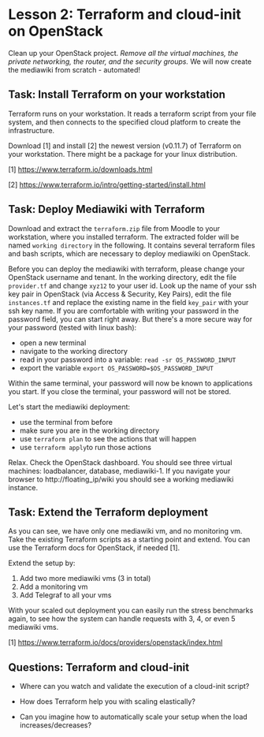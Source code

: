 # Lesson 2: Terraform and cloud-init on OpenStack

Clean up your OpenStack project. *Remove all the virtual machines, the private networking, the router, and the security groups.*
We will now create the mediawiki from scratch - automated!

## Task: Install Terraform on your workstation

Terraform runs on your workstation. It reads a terraform script from your file system, and then connects to the specified cloud platform to create the infrastructure.

Download [1] and install [2] the newest version (v0.11.7) of Terraform on your workstation. There might be a package for your linux distribution.

[1] https://www.terraform.io/downloads.html

[2] https://www.terraform.io/intro/getting-started/install.html

## Task: Deploy Mediawiki with Terraform

Download and extract the `terraform.zip` file from Moodle to your workstation, where you installed terraform.
The extracted folder will be named `working directory` in the following.
It contains several terraform files and bash scripts, which are necessary to deploy mediawiki on OpenStack.

Before you can deploy the mediawiki with terraform, please change your OpenStack username and tenant. 
In the working directory, edit the file `provider.tf` and change `xyz12` to your user id. Look up the
name of your ssh key pair in OpenStack (via Access & Security, Key Pairs), edit the file `instances.tf`
and replace the existing name in the field `key_pair` with your ssh key name. 
If you are comfortable with writing your password in the password field, you can start right away. 
But there's a more secure way for your password (tested with linux bash): 

 - open a new terminal
 - navigate to the working directory
 - read in your password into a variable: `read -sr OS_PASSWORD_INPUT`
 - export the variable `export OS_PASSWORD=$OS_PASSWORD_INPUT`

Within the same terminal, your password will now be known to applications you start. 
If you close the terminal, your password will not be stored.

Let's start the mediawiki deployment:

 - use the terminal from before
 - make sure you are in the working directory
 - use `terraform plan` to see the actions that will happen
 - use `terraform apply`to run those actions

Relax. Check the OpenStack dashboard. You should see three virtual machines: loadbalancer, database, mediawiki-1.
If you navigate your browser to http://floating_ip/wiki you should see a working mediawiki instance.

## Task: Extend the Terraform deployment

As you can see, we have only one mediawiki vm, and no monitoring vm. Take the existing Terraform scripts as a starting point and extend.
You can use the Terraform docs for OpenStack, if needed [1].

Extend the setup by:

 1. Add two more mediawiki vms (3 in total)
 2. Add a monitoring vm
 3. Add Telegraf to all your vms
 
With your scaled out deployment you can easily run the stress benchmarks again,
to see how the system can handle requests with 3, 4, or even 5 mediawiki vms.

[1] https://www.terraform.io/docs/providers/openstack/index.html

## Questions: Terraform and cloud-init

 - Where can you watch and validate the execution of a cloud-init script?

 - How does Terraform help you with scaling elastically?

 - Can you imagine how to automatically scale your setup when the load increases/decreases?
